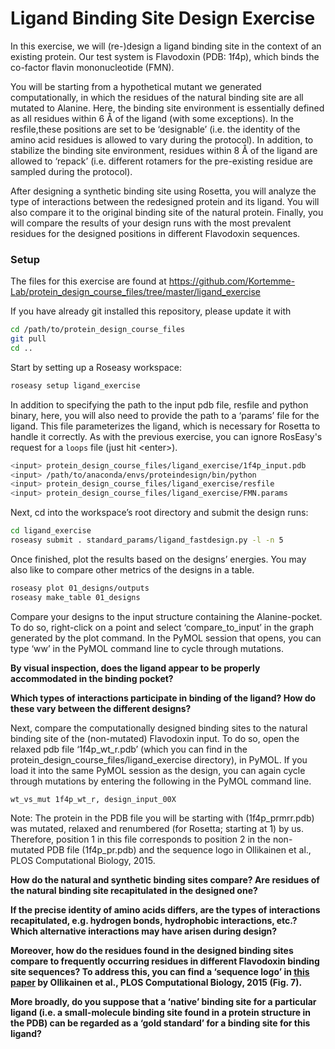 Ligand Binding Site Design Exercise
===


In this exercise, we will (re-)design a ligand binding site in the context of an existing protein. Our test system is Flavodoxin (PDB: 1f4p), which binds the co-factor flavin mononucleotide (FMN).

You will be starting from a hypothetical mutant we generated computationally, in which the residues of the natural binding site are all mutated to Alanine. Here, the binding site environment is essentially defined as all residues within 6 Å of the ligand (with some exceptions). In the resfile,these positions are set to be ‘designable’ (i.e. the identity of the amino acid residues is allowed to vary during the protocol). In addition, to stabilize the binding site environment, residues within 8 Å of the ligand are allowed to ‘repack’ (i.e. different rotamers for the pre-existing residue are sampled during the protocol).

After designing a synthetic binding site using Rosetta, you will analyze the type of interactions between the redesigned protein and its ligand. You will also compare it to the original binding site of the natural protein. Finally, you will compare the results of your design runs with the most prevalent residues for the designed positions in different Flavodoxin sequences.

### Setup

The files for this exercise are found at https://github.com/Kortemme-Lab/protein_design_course_files/tree/master/ligand_exercise

If you have already git installed this repository, please update it with

```bash
cd /path/to/protein_design_course_files
git pull
cd ..
```

Start by setting up a Roseasy workspace:

```bash
roseasy setup ligand_exercise
```

In addition to specifying the path to the input pdb file, resfile and python binary, here, you will also need to provide the path to a ‘params’ file for the ligand. This file parameterizes the ligand, which is necessary for Rosetta to handle it correctly. As with the previous exercise, you can ignore RosEasy's request for a `loops` file (just hit \<enter\>).

```bash
<input> protein_design_course_files/ligand_exercise/1f4p_input.pdb
<input> /path/to/anaconda/envs/proteindesign/bin/python
<input> protein_design_course_files/ligand_exercise/resfile
<input> protein_design_course_files/ligand_exercise/FMN.params
```

Next, cd into the workspace’s root directory and submit the design runs:

```bash
cd ligand_exercise
roseasy submit . standard_params/ligand_fastdesign.py -l -n 5
```

Once finished, plot the results based on the designs’ energies. You may also like to compare other metrics of the designs in a table.

```bash
roseasy plot 01_designs/outputs
roseasy make_table 01_designs
```

Compare your designs to the input structure containing the Alanine-pocket. To do so, right-click on a point and select ‘compare_to_input’ in the graph generated by the plot command.
In the PyMOL session that opens, you can type ‘ww’ in the PyMOL command line to cycle through mutations.

**By visual inspection, does the ligand appear to be properly accommodated in the binding pocket?**

**Which types of interactions participate in binding of the ligand? How do these vary between the different designs?**

Next, compare the computationally designed binding sites to the natural binding site of the (non-mutated) Flavodoxin input. To do so, open the relaxed pdb file ‘1f4p_wt_r.pdb’ (which you can find in the protein_design_course_files/ligand_exercise directory), in PyMOL. If you load it into the same PyMOL session as the design, you can again cycle through mutations by entering the following in the PyMOL command line.

```
wt_vs_mut 1f4p_wt_r, design_input_00X
```

Note:
The protein in the PDB file you will be starting with (1f4p_prmrr.pdb) was mutated, relaxed and renumbered (for Rosetta; starting at 1) by us. Therefore, position 1 in this file corresponds to position 2 in the non-mutated PDB file (1f4p_pr.pdb) and the sequence logo in Ollikainen et al., PLOS Computational Biology, 2015.

**How do the natural and synthetic binding sites compare? Are residues of the natural binding site recapitulated in the designed one?**

**If the precise identity of amino acids differs, are the types of interactions recapitulated, e.g. hydrogen bonds, hydrophobic interactions, etc.? Which alternative interactions may have arisen during design?**

**Moreover, how do the residues found in the designed binding sites compare to frequently occurring residues in different Flavodoxin binding site sequences? To address this, you can find a ‘sequence logo’ in [this paper](https://journals.plos.org/ploscompbiol/article?id=10.1371/journal.pcbi.1004335) by Ollikainen et al., PLOS Computational Biology, 2015 (Fig. 7).**

**More broadly, do you suppose that a ‘native’ binding site for a particular ligand (i.e. a small-molecule binding site found in a protein structure in the PDB) can be regarded as a ‘gold standard’ for a binding site for this ligand?**





